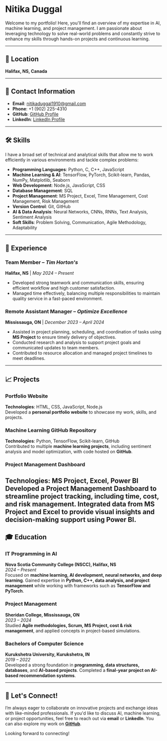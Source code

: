# **Nitika Duggal**

Welcome to my portfolio! Here, you'll find an overview of my expertise in AI, machine learning, and project management. I am passionate about leveraging technology to solve real-world problems and constantly strive to enhance my skills through hands-on projects and continuous learning.

---

## 📍 **Location**
**Halifax, NS, Canada**

---

## 📧 **Contact Information**
- **Email**: [nitikaduggal1910@gmail.com](mailto:nitikaduggal1910@gmail.com)
- **Phone**: +1 (902) 225-4310
- **GitHub**: [GitHub Profile](https://github.com/nitikaduggal)
- **LinkedIn**: [LinkedIn Profile](https://www.linkedin.com/in/nitika-duggal)

---

## 🛠️ **Skills**

I have a broad set of technical and analytical skills that allow me to work efficiently in various environments and tackle complex problems:

- **Programming Languages**: Python, C, C++, JavaScript
- **Machine Learning & AI**: TensorFlow, PyTorch, Scikit-learn, Pandas, NumPy, Matplotlib, Seaborn
- **Web Development**: Node.js, JavaScript, CSS
- **Database Management**: SQL
- **Project Management**: MS Project, Excel, Time Management, Cost Management, Risk Management
- **Version Control**: Git, GitHub
- **AI & Data Analysis**: Neural Networks, CNNs, RNNs, Text Analysis, Sentiment Analysis
- **Soft Skills**: Problem Solving, Communication, Agile Methodology, Adaptability

---

## 💼 **Experience**

### **Team Member** – *Tim Horton's*  
**Halifax, NS** | *May 2024 – Present*  
- Developed strong teamwork and communication skills, ensuring efficient workflow and high customer satisfaction.  
- Managed time effectively, balancing multiple responsibilities to maintain quality service in a fast-paced environment.

### **Remote Assistant Manager** – *Optimize Excellence*  
**Mississauga, ON** | *December 2023 – April 2024*  
- Assisted in project planning, scheduling, and coordination of tasks using **MS Project** to ensure timely delivery of objectives.  
- Conducted research and analysis to support project goals and communicated updates to team members.  
- Contributed to resource allocation and managed project timelines to meet deadlines.

---

## 📈 **Projects**

### **Portfolio Website**  
**Technologies**: HTML, CSS, JavaScript, Node.js  
Developed a **personal portfolio website** to showcase my work, skills, and projects.



### **Machine Learning GitHub Repository**  
**Technologies**: Python, TensorFlow, Scikit-learn, GitHub  
Contributed to multiple **machine learning projects**, including sentiment analysis and model optimization, with code hosted on **GitHub**.

### **Project Management Dashboard**
**Technologies**: MS Project, Excel, Power BI
Developed a **Project Management Dashboard** to streamline project tracking, including time, cost, and risk management. Integrated data from **MS Project** and **Excel** to provide visual insights and decision-making support using Power BI.
---

## 🎓 **Education**

### **IT Programming in AI**  
**Nova Scotia Community College (NSCC), Halifax, NS**  
*2024 – Present*  
Focused on **machine learning, AI development, neural networks, and deep learning**. Gained expertise in **Python, C++, data analysis, and project management** while working with frameworks such as **TensorFlow and PyTorch**.

### **Project Management**  
**Sheridan College, Mississauga, ON**  
*2023 – 2024*  
Studied **Agile methodologies, Scrum, MS Project, cost & risk management**, and applied concepts in project-based simulations.

### **Bachelors of Computer Science**  
**Kurukshetra University, Kurukshetra, IN**  
*2019 – 2022*  
Developed a strong foundation in **programming, data structures, databases**, and **AI-based projects**. Completed a **final-year project on AI-based recommendation systems**.

---

## 🌱 **Let's Connect!**

I’m always eager to collaborate on innovative projects and exchange ideas with like-minded professionals. If you'd like to discuss AI, machine learning, or project opportunities, feel free to reach out via **email** or **LinkedIn**. You can also explore my work on **[GitHub](https://github.com/nitikaduggal)**.

Looking forward to connecting!



